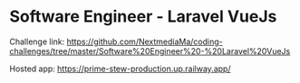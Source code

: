 # Software Engineer - Laravel VueJs

Challenge link: https://github.com/NextmediaMa/coding-challenges/tree/master/Software%20Engineer%20-%20Laravel%20VueJs

Hosted app: https://prime-stew-production.up.railway.app/